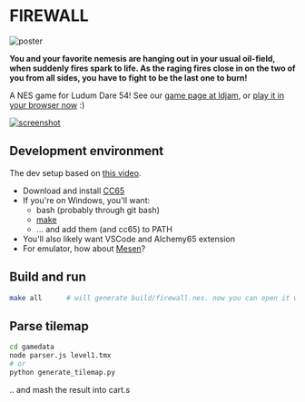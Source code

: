 # FIREWALL

![poster](https://static.jam.host/raw/f9d/04/z/5cae1.png)

**You and your favorite nemesis are hanging out in your usual oil-field, when suddenly fires
spark to life. As the raging fires close in on the two of you from all sides, you have to
fight to be the last one to burn!**

A NES game for Ludum Dare 54! See our [game page at ldjam](https://ldjam.com/events/ludum-dare/54/firewall), or
[play it in your browser now](https://dubiouspotions.github.io/ld54-firewall/) :)

[![screenshot](https://static.jam.host/raw/f9d/04/z/5cb5b.jpg)](https://dubiouspotions.github.io/ld54-firewall/)


## Development environment

The dev setup based on [this video](https://www.youtube.com/watch?v=V5uWqdK92i0).

* Download and install [CC65](https://github.com/cc65/cc65)
* If you're on Windows, you'll want:
    * bash (probably through git bash)
    * [make](https://gnuwin32.sourceforge.net/packages/make.htm)
    * ... and add them (and cc65) to PATH
* You'll also likely want VSCode and Alchemy65 extension
* For emulator, how about [Mesen](https://www.mesen.ca/)?

## Build and run

```bash
make all      # will generate build/firewall.nes. now you can open it with mesen
```


## Parse tilemap 
```bash
cd gamedata
node parser.js level1.tmx
# or 
python generate_tilemap.py
```

.. and mash the result into cart.s